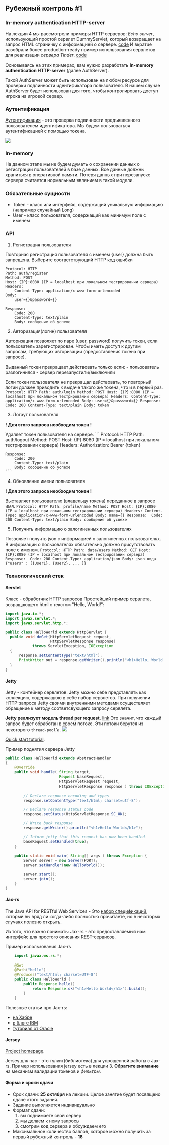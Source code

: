 ## Рубежный контроль \#1

### In-memory authentication HTTP-server

На лекции 4 мы рассмотрели примеры HTTP серверов:
*Echo server*, использующий простой сервлет DummyServlet, который возвращает на запрос HTML страничку с информацией о сервере.
[code](https://github.com/rybalkinsd/atom/tree/master/lecture4/source/src/main/java/ru/atom/servlets/examples)
И вкратце разобрали более production-ready пример использования сервлетов для реализации *сервера Tinder*.
[code](https://github.com/rybalkinsd/atom/tree/master/lecture4/source/src/main/java/ru/atom/tinder/server)

Основываясь на этих примерах, вам нужно разработать **In-memory authentication HTTP-server** (далее AuthServer).

Такой AuthServer может быть использован на любом ресурсе для проверки подлинности идентификатора пользователя.
В нашем случае AuthServer будет использован для того, чтобы контролировать доступ игрока на игровой сервер.

### Аутентификация
[Аутентификация](https://ru.wikipedia.org/wiki/%D0%90%D1%83%D1%82%D0%B5%D0%BD%D1%82%D0%B8%D1%84%D0%B8%D0%BA%D0%B0%D1%86%D0%B8%D1%8F_%D0%B2_%D0%98%D0%BD%D1%82%D0%B5%D1%80%D0%BD%D0%B5%D1%82%D0%B5) - 
это проверка подлинности предъявленного пользователем идентификатора.
Мы будем пользоваться аутентификацией с помощью токена.

![](auth_schema.jpg)

### In-memory
На данном этапе мы не будем думать о сохранении данных о регистрации пользователей в базе данных. 
Все данные должны храниться в оперативной памяти. Потеря данных при перезапуске сервера считается нормальным явлением в такой модели.


### Обязательные сущности
- Token - класс или интерфейс, содержащий уникальную информацию (например случайный Long)
- User - класс пользователя, содержащий как минимум поле с именем


### API
1. Регистрация пользователя

  Повторная регистрация пользователя c именем {user} должна быть запрещена. Выберите соответствующий HTTP код ошибки
  ```
  Protocol: HTTP
  Path: auth/register
  Method: POST
  Host: {IP}:8080 (IP = localhost при локальном тестрировании сервера)
  Headers:
      Content-Type: application/x-www-form-urlencoded
  Body:
      user={}&password={}

  Response: 
      Code: 200
      Content-Type: text/plain
      Body: сообщение об успехе
  ```
2. Авторизация(логин) пользователя

  Авторизация позволяет по паре (user, password) получить токен, если пользователь зарегистрирован. Чтобы иметь доступ к другим запросам, требующих авторизации (предоставления токена при запросе).
  
  Выданный токен прекращает действовать только если:
    - пользователь разлогинился
    - сервер перезапустили/выключили
    
  Если токен пользователя не прекращал действовать, то повторный логин должен приводить к выдаче такого же токена, что и в первый раз.
    ```
    Protocol: HTTP
    Path: auth/login
    Method: POST
    Host: {IP}:8080 (IP = localhost при локальном тестрировании сервера)
    Headers:
        Content-Type: application/x-www-form-urlencoded
    Body:
        user={}&password={}
    Response: 
        Code: 200
        Сontent-Type: text/plain
        Body: token
    ```

3. Логаут пользователя

  **! Для этого запроса необходим токен !**
  
  Удаляет токен пользователя на сервере. 
    ```
    Protocol: HTTP
    Path: auth/logout
    Method: POST
    Host: {IP}:8080 (IP = localhost при локальном тестрировании сервера)
    Headers:
        Authorization: Bearer {token}

    Response:
        Code: 200
        Сontent-Type: text/plain
        Body: сообщение об успехе
    ```

4. Обновление имени пользователя

  **! Для этого запроса необходим токен !**
  
  Выставляет пользователю (владельцу токена) переданное в запросе имя.
    ```
    Protocol: HTTP
    Path: profile/name
    Method: POST
    Host: {IP}:8080 (IP = localhost при локальном тестрировании сервера)
    Headers:
        Content-Type: application/x-www-form-urlencoded
    Body:
        name={}
    Response: 
        Code: 200
        Сontent-Type: text/plain
        Body: сообщение об успехе
    ```

5. Получить информацию о залогиненных пользователях

  Позволяет получть json с информацией о залогиненных пользователях. В информации о пользователях обязательно должно присутствовать поле с именем. 
    ```
    Protocol: HTTP
    Path: data/users
    Method: GET
    Host: {IP}:8080 (IP = localhost при локальном тестрировании сервера)
    Response: 
        Code: 200
        Сontent-Type: application/json
        Body: json вида {"users" : [{User1}, {User2}, ... ]}
    ```

### Технологический стек
#### Servlet
Класс - обработчик HTTP запросов
Простейший пример сервлета, возращающего html с текстом "Hello, World!":

``` java
import java.io.*;
import javax.servlet.*;
import javax.servlet.http.*;

public class HelloWorld extends HttpServlet {
  public void doGet(HttpServletRequest request,
                    HttpServletResponse response)
            throws ServletException, IOException
  {
      response.setContentType("text/html");
      PrintWriter out = response.getWriter().println("<h1>Hello, World!</h1>");
  }
}
```

#### Jetty
Jetty - контейнер сервлетов. Jetty можно себе представлять как коллекцию, содержащюю в себе набор сервлетов.
При получении HTTP-запроса Jetty своими внутренними методами осуществляет обращение к методу соответсвующего запросу сервлета.

**Jetty реализует модель thread per request.** [link](http://stackoverflow.com/questions/15217524/what-is-the-difference-between-thread-per-connection-vs-thread-per-request) 
Это значит, что каждый запрос будет обработан в своем потоке. Эти потоки берутся из некоторого `thread-pool`'a. 
![](thread_per_request.jpg)

[Quick start tutorial](https://www.eclipse.org/jetty/documentation/current/quick-start.html).

Пример поднятия сервера Jetty

``` java
public class HelloWorld extends AbstractHandler
{
    @Override
    public void handle( String target,
                        Request baseRequest,
                        HttpServletRequest request,
                        HttpServletResponse response ) throws IOException, ServletException {
                        
        // Declare response encoding and types
        response.setContentType("text/html; charset=utf-8");

        // Declare response status code
        response.setStatus(HttpServletResponse.SC_OK);

        // Write back response
        response.getWriter().println("<h1>Hello World</h1>");

        // Inform jetty that this request has now been handled
        baseRequest.setHandled(true);
    }
    
    public static void main( String[] args ) throws Exception {
        Server server = new Server(PORT);
        server.setHandler(new HelloWorld());

        server.start();
        server.join();
    }
}
```


#### Jax-rs
The Java API for RESTful Web Services - Это [набор спецификаций](https://jcp.org/en/jsr/detail?id=311), который вы вряд ли когда-либо полностью прочитаете, но в некоторых случаях полезно открыть.

Из того, что важно понимать: Jax-rs - это предоставляемый нам интерфейс для простого описания REST-сервисов.

Пример использования Jax-rs
``` java
    import javax.ws.rs.*;
    
    @Get
    @Path("hello")
    @Produces("text/html; charset=UTF-8")
    public class HelloWorld {
        public Response hello()
            return Response.ok("<h1>Hello World</h1>").build();
        }
    }
```

Полезные статьи про Jax-rs:
- [на Хабре](https://habrahabr.ru/post/140181/)
- [в блоге IBM](https://www.ibm.com/developerworks/ru/library/wa-jaxrs/)
- [туториал от Oracle](http://docs.oracle.com/javaee/6/tutorial/doc/gilik.html)

#### Jersey
[Project homepage](https://jersey.java.net/).

Jersey для нас - это тулкит(библиотека) для упрощенной работы с Jax-rs.
Пример использования jersey есть в лекции 3.
**Обратите внимание** на механизм валидации токенов и *фильтры*.

#### Форма и сроки сдачи
- Срок сдачи: **25 октября** на лекции. Целое занятие будет посвящено сдаче этого задания.
- Задание выполняется индивидуально
- Формат сдачи:
    1. вы поднимаете свой сервер 
    2. мы делаем к нему запросы 
    3. смотрим код сервера и обсуждаем его    
- Максимальное количество баллов, которое можно получить за первый рубежный контроль - **16**
